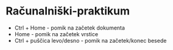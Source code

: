 # Računalniški-praktikum

- Ctrl + Home - pomik na začetek dokumenta
- Home - pomik na začetek vrstice
- Ctrl + puščica levo/desno - pomik na začetek/konec besede

